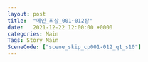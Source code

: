 ```yaml
---
layout: post
title:  "메인_회상_001~012장"
date:   2021-12-22 12:00:00 +0000
categories: Main
Tags: Story Main
SceneCode: ["scene_skip_cp001-012_q1_s10"]
---
```

